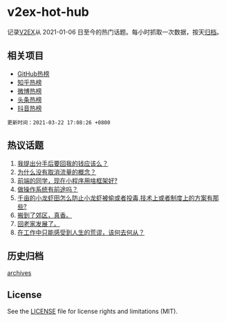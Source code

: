 # v2ex-hot-hub

 记录[V2EX](https://www.v2ex.com/)从 2021-01-06 日至今的热门话题。每小时抓取一次数据，按天[归档](archives)。
 
 ## 相关项目

- [GitHub热榜](https://github.com/snaildev/github-hot-hub)
- [知乎热榜](https://github.com/snaildev/zhihu-hot-hub)
- [微博热榜](https://github.com/snaildev/weibo-hot-hub)
- [头条热榜](https://github.com/snaildev/toutiao-hot-hub)
- [抖音热榜](https://github.com/snaildev/douyin-hot-hub)


 `更新时间：2021-03-22 17:08:26 +0800`

## 热议话题

1. [我提出分手后要回我的钱应该么？](https://www.v2ex.com/t/763968)
1. [为什么没有取消流量的概念？](https://www.v2ex.com/t/763708)
1. [前端的同学，现在小程序用啥框架好?](https://www.v2ex.com/t/763801)
1. [做操作系统有前途吗？](https://www.v2ex.com/t/763726)
1. [千亩的小龙虾田怎么防止小龙虾被偷或者投毒,技术上或者制度上的方案有那些?](https://www.v2ex.com/t/763908)
1. [搬到了郊区，真香。](https://www.v2ex.com/t/763710)
1. [回老家发展了。](https://www.v2ex.com/t/763799)
1. [在工作中只能感受到人生的荒谬，该何去何从？](https://www.v2ex.com/t/763853)

## 历史归档

[archives](archives)

## License

See the [LICENSE](LICENSE) file for license rights and limitations (MIT).
